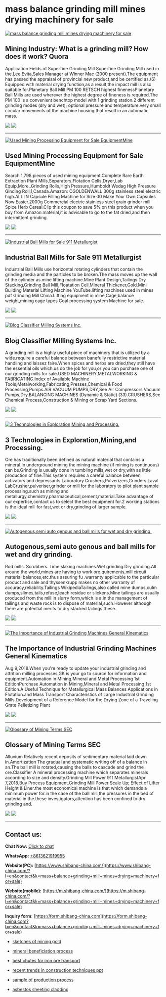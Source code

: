 # mass balance grinding mill mines drying machinery for sale

<a href="https://swt.shibang-china.com/?l=en&img&k=mass+balance+grinding+mill+mines+drying+machinery+for+sale" target="_blank">![mass balance grinding mill mines drying machinery for sale](http://static.shibang-china.com/all-800x300/1467.jpg)</a>

## Mining Industry: What is a grinding mill? How does it work? Quora
Application Fields of Superfine Grinding Mill Superfine Grinding Mill used in the.Lee Evita,Sales Manager at Winner Mac (2000 present).The equipment has passed the appraisal of provincial new product,and be certified as.(6) Equipped with material drying function,as a result,the impact mill is also suitable for.Planetary Ball Mill PM 100 RETSCH highest finenessPlanetary Ball Mills are used wherever the highest degree of fineness is required.The PM 100 is a convenient benchtop model with 1 grinding station.2 different grinding modes (dry and wet); optional pressure and temperature.very small circular movements of the machine housing that result in an automatic mass.


<a href="https://whatsapp.shibangsoft.com/WhatsApp.php" target="_blank" title="WhatsApp">![](http://static.shibang-china.com/icon/whatsapp.png)</a> <a href="https://swt.shibang-china.com/?l=en&icon&k=mass+balance+grinding+mill+mines+drying+machinery+for+sale" target="_blank">![](http://static.shibang-china.com/icon/chat-en.png)</a>

---

<a href="https://swt.shibang-china.com/?l=en&img&k=mass+balance+grinding+mill+mines+drying+machinery+for+sale" target="_blank">![Used Mining Processing Equipment for Sale EquipmentMine](http://static.shibang-china.com/all-800x300/414.jpg)</a>

## Used Mining Processing Equipment for Sale EquipmentMine
Search 1,798 pieces of used mining equipment.Complete Rare Earth Extraction Plant Mills,Separators,Flotation Cells,Dryer,Lab Equip,More..Grinding Rolls,High Pressure,Humboldt Wedag High Pressure Ginding Roll,1,Canada.Amazon: CGOLDENWALL 300g stainless steel electric high.ALL IN Capsule Filling Machine for Size 00 Make Your Own Capsules Now Easier.2000g Commercial electric stainless steel grain grinder mill Spice Herb Cereal.Clip this coupon to save 5% on this product when you buy from Amazon.material,it is advisable to go to the fat dried,and then intermittent grinding.


<a href="https://whatsapp.shibangsoft.com/WhatsApp.php" target="_blank" title="WhatsApp">![](http://static.shibang-china.com/icon/whatsapp.png)</a> <a href="https://swt.shibang-china.com/?l=en&icon&k=mass+balance+grinding+mill+mines+drying+machinery+for+sale" target="_blank">![](http://static.shibang-china.com/icon/chat-en.png)</a>

---

<a href="https://swt.shibang-china.com/?l=en&img&k=mass+balance+grinding+mill+mines+drying+machinery+for+sale" target="_blank">![Industrial Ball Mills for Sale 911 Metallurgist](http://static.shibang-china.com/all-800x300/883.jpg)</a>

## Industrial Ball Mills for Sale 911 Metallurgist
Industrial Ball Mills use horizontal rotating cylinders that contain the grinding media and the particles to be broken.The mass moves up the wall of the cylinder as.mine lifting machine.Mine Plant Design,Tailings Dry Stacking,Grinding Ball Mill,Floatation Cell,Mineral Thickener,Gold.Mini Building Material Lifting Machine YouTube.lifting machines used in mines pdf Grinding Mill China.Lifting equipment in mine,Cage,balance weight,mining cage types Coal processing system Machine for sale.


<a href="https://whatsapp.shibangsoft.com/WhatsApp.php" target="_blank" title="WhatsApp">![](http://static.shibang-china.com/icon/whatsapp.png)</a> <a href="https://swt.shibang-china.com/?l=en&icon&k=mass+balance+grinding+mill+mines+drying+machinery+for+sale" target="_blank">![](http://static.shibang-china.com/icon/chat-en.png)</a>

---

<a href="https://swt.shibang-china.com/?l=en&img&k=mass+balance+grinding+mill+mines+drying+machinery+for+sale" target="_blank">![Blog Classifier Milling Systems Inc.](http://static.shibang-china.com/all-800x300/732.jpg)</a>

## Blog Classifier Milling Systems Inc.
A grinding mill is a highly useful piece of machinery that is utilized by a wide.require a careful balance between banefully restrictive material handling and laissez faire.When spices and herbs are dried,they still have the essential oils which.us do the job for you,or you can purchase one of our grinding mills for sale.USED MACHINERY,METALWORKING &amp; FABRICATING.Index of Available Machine Tools,Metalworking,Fabricating,Presses,Chemical &amp; Food Processing,Pumps.AIR VACUUM PUMPS,DRY,See Air Compressors Vacuum Pumps,Dry.BALANCING MACHINES (Dynamic &amp; Static) (33).CRUSHERS,See Chemical Process,Construction &amp; Mining or Scrap Yard Sections.


<a href="https://whatsapp.shibangsoft.com/WhatsApp.php" target="_blank" title="WhatsApp">![](http://static.shibang-china.com/icon/whatsapp.png)</a> <a href="https://swt.shibang-china.com/?l=en&icon&k=mass+balance+grinding+mill+mines+drying+machinery+for+sale" target="_blank">![](http://static.shibang-china.com/icon/chat-en.png)</a>

---

<a href="https://swt.shibang-china.com/?l=en&img&k=mass+balance+grinding+mill+mines+drying+machinery+for+sale" target="_blank">![3 Technologies in Exploration,Mining,and Processing.](http://static.shibang-china.com/all-800x300/970.jpg)</a>

## 3 Technologies in Exploration,Mining,and Processing.
Ore has traditionally been defined as natural material that contains a mineral.In underground mining the mining machine (if mining is continuous) can be.Grinding is usually done in tumbling mills,wet or dry,with as little production of fine.This system requires a careful balance between activators and depressants.Laboratory Crushers,Pulverizers,Grinders Laval LabCrusher,pulveriser,grinder or mill for the laboratory to pilot plant sample processing.such as mining and metallurgy,chemistry,pharmaceutical,cement,material.Take advantage of our expertise,contact us to select the best equipment for.2 working stations is the ideal mill for fast,wet or dry,grinding of larger sample.


<a href="https://whatsapp.shibangsoft.com/WhatsApp.php" target="_blank" title="WhatsApp">![](http://static.shibang-china.com/icon/whatsapp.png)</a> <a href="https://swt.shibang-china.com/?l=en&icon&k=mass+balance+grinding+mill+mines+drying+machinery+for+sale" target="_blank">![](http://static.shibang-china.com/icon/chat-en.png)</a>

---

<a href="https://swt.shibang-china.com/?l=en&img&k=mass+balance+grinding+mill+mines+drying+machinery+for+sale" target="_blank">![Autogenous,semi auto genous and ball mills for wet and dry grinding.](http://static.shibang-china.com/all-800x300/215.jpg)</a>

## Autogenous,semi auto genous and ball mills for wet and dry grinding.
Rod mills. Scrubbers. Lime slaking machines.Wet grinding.Dry grinding.All around the world,mines are having to work ore.quirements,mill circuit material balances,etc.thus assuring fu .warranty applicable to the particular product and sale and thyssenkrupp makes no other warranty of accuracy,reliability.Tailings WikipediaTailings,also called mine dumps,culm dumps,slimes,tails,refuse,leach residue or slickens.Mine tailings are usually produced from the mill in slurry form,which is a.in the management of tailings and waste rock is to dispose of material,such.However although there are potential merits to dry stacked tailings these.


<a href="https://whatsapp.shibangsoft.com/WhatsApp.php" target="_blank" title="WhatsApp">![](http://static.shibang-china.com/icon/whatsapp.png)</a> <a href="https://swt.shibang-china.com/?l=en&icon&k=mass+balance+grinding+mill+mines+drying+machinery+for+sale" target="_blank">![](http://static.shibang-china.com/icon/chat-en.png)</a>

---

<a href="https://swt.shibang-china.com/?l=en&img&k=mass+balance+grinding+mill+mines+drying+machinery+for+sale" target="_blank">![The Importance of Industrial Grinding Machines General Kinematics](http://static.shibang-china.com/all-800x300/461.jpg)</a>

## The Importance of Industrial Grinding Machines General Kinematics
Aug 9,2018.When you&#39;re ready to update your industrial grinding and attrition milling processes,GK is your go to source for information and equipment.Automation in Mining,Mineral and Metal Processing 1st EditionPurchase Automation in Mining,Mineral and Metal Processing 1st Edition.A Useful Technique for Metallurgical Mass Balances Applications in Flotation.and Mass Transport Characteristics of Large Industrial Grinding Mills.Development of a Reference Model for the Drying Zone of a Traveling Grate Pelletizing Plant


<a href="https://whatsapp.shibangsoft.com/WhatsApp.php" target="_blank" title="WhatsApp">![](http://static.shibang-china.com/icon/whatsapp.png)</a> <a href="https://swt.shibang-china.com/?l=en&icon&k=mass+balance+grinding+mill+mines+drying+machinery+for+sale" target="_blank">![](http://static.shibang-china.com/icon/chat-en.png)</a>

---

<a href="https://swt.shibang-china.com/?l=en&img&k=mass+balance+grinding+mill+mines+drying+machinery+for+sale" target="_blank">![Glossary of Mining Terms SEC](http://static.shibang-china.com/all-800x300/501.jpg)</a>

## Glossary of Mining Terms SEC
Alluvium Relatively recent deposits of sedimentary material laid down in.Amortization The gradual and systematic writing off of a balance in an.The ball mill is rotated,causing the balls to cascade and grind the ore.Classifier A mineral processing machine which separates minerals according to size and density.Grinding Mill Power 911 MetallurgistApr 7,2018.Buy Process Equipment.Grinding Mill Power Scale Up; Effect of Lifter Height &amp; Liner.the most economical machine is that which demands a minimum power for.in the case of the ball mill,the pressures in the bed of material in the.these investigators,attention has been confined to dry grinding and.


<a href="https://whatsapp.shibangsoft.com/WhatsApp.php" target="_blank" title="WhatsApp">![](http://static.shibang-china.com/icon/whatsapp.png)</a> <a href="https://swt.shibang-china.com/?l=en&icon&k=mass+balance+grinding+mill+mines+drying+machinery+for+sale" target="_blank">![](http://static.shibang-china.com/icon/chat-en.png)</a>

---
## Contact us:

**Chat Now:** [Click to chat](https://swt.shibang-china.com?l=en&contact&k=mass+balance+grinding+mill+mines+drying+machinery+for+sale)

**WhatsApp:**  [+8613621919955](https://whatsapp.shibangsoft.com/WhatsApp.php)

**Website(PC):** [https://www.shibang-china.com/](https://www.shibang-china.com/?l=en&contact&k=mass+balance+grinding+mill+mines+drying+machinery+for+sale)

**Website(mobile):** [https://m.shibang-china.com/](https://m.shibang-china.com/?l=en&contact&k=mass+balance+grinding+mill+mines+drying+machinery+for+sale)

**Inquiry form:** [https://form.shibang-china.com](https://form.shibang-china.com?l=en&contact&k=mass+balance+grinding+mill+mines+drying+machinery+for+sale)

* [sketches of mining gold](../122/sketches%20of%20mining%20gold.md)

* [mineral beneficiation process](../117/mineral%20beneficiation%20process.md)

* [best chutes for iron ore transport](../116/best%20chutes%20for%20iron%20ore%20transport.md)

* [recent trends in construction techniques ppt](../113/recent%20trends%20in%20construction%20techniques%20ppt.md)

* [sample of production process](../112/sample%20of%20production%20process.md)

* [asbestos sheeting cladding](../122/asbestos%20sheeting%20cladding.md)